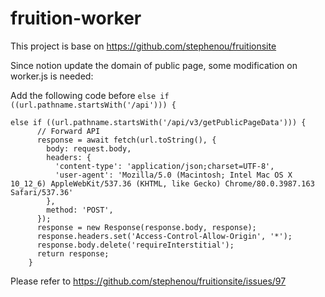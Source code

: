 # fruition-worker

This project is base on https://github.com/stephenou/fruitionsite

Since notion update the domain of public page, some modification on worker.js is needed:

Add the following code before `else if ((url.pathname.startsWith('/api'))) {`
```
else if ((url.pathname.startsWith('/api/v3/getPublicPageData'))) {
      // Forward API
      response = await fetch(url.toString(), {
        body: request.body,
        headers: {
          'content-type': 'application/json;charset=UTF-8',
          'user-agent': 'Mozilla/5.0 (Macintosh; Intel Mac OS X 10_12_6) AppleWebKit/537.36 (KHTML, like Gecko) Chrome/80.0.3987.163 Safari/537.36'
        },
        method: 'POST',
      });
      response = new Response(response.body, response);
      response.headers.set('Access-Control-Allow-Origin', '*');
      response.body.delete('requireInterstitial');
      return response;
    }
```

Please refer to https://github.com/stephenou/fruitionsite/issues/97
